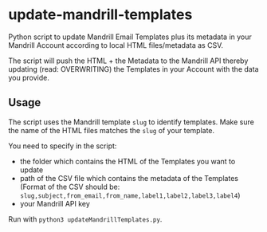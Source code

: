 # update-mandrill-templates

Python script to update Mandrill Email Templates plus its metadata in your Mandrill Account according to local HTML files/metadata as CSV.

The script will push the HTML + the Metadata to the Mandrill API thereby updating (read: OVERWRITING) the Templates in your Account with the data you provide.

## Usage

The script uses the Mandrill template `slug` to identify templates. Make sure the name of the HTML files matches the `slug` of your template.

You need to specify in the script:
* the folder which contains the HTML of the Templates you want to update 
* path of the CSV file which contains the metadata of the Templates (Format of the CSV should be: `slug,subject,from_email,from_name,label1,label2,label3,label4`)
* your Mandrill API key

Run with `python3 updateMandrillTemplates.py`.

